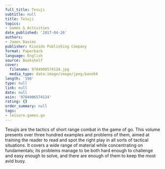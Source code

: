 ```yaml
---
full_title: Tesuji
subtitle: null
title: Tesuji
topics:
- Games & Activities
date_published: '2017-04-26'
authors:
- James Davies
publisher: Kiseido Publishing Company
format: Paperback
language: English
source: Bookshelf
cover:
  filename: 9784906574124.jpg
  media_type: data:image/image/jpeg;base64
length: '198'
type: null
link: null
date: null
asin: '9784906574124'
rating: {}
order_summary: null
tags:
- leisure.games.go
---
```

Tesujis are the tactics of short range combat in the game of go. This volume presents over three hundred examples and problems of them, aimed at training the reader to read and spot the right play in all sorts of tactical situations. It covers a wide range of material while concentrating on fundamentals; its problems manage to be both hard enough to challenge and easy enough to solve, and there are enough of them to keep the most avid busy.
